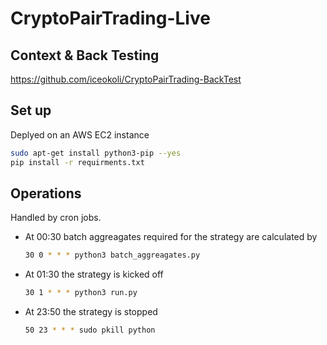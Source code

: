 # CryptoPairTrading-Live

## Context & Back Testing

https://github.com/iceokoli/CryptoPairTrading-BackTest

## Set up

Deplyed on an AWS EC2 instance
```zsh
sudo apt-get install python3-pip --yes
pip install -r requirments.txt
```

## Operations

Handled by cron jobs.

- At 00:30 batch aggreagates required for the strategy are calculated by

    ```zsh
    30 0 * * * python3 batch_aggreagates.py
    ```

- At 01:30 the strategy is kicked off
    ```zsh
    30 1 * * * python3 run.py
    ```

- At 23:50 the strategy is stopped
    ```zsh
    50 23 * * * sudo pkill python
    ```
